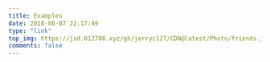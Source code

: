 ```yaml
---
title: Examples
date: 2018-06-07 22:17:49
type: "link"
top_img: https://jsd.012700.xyz/gh/jerryc127/CDN@latest/Photo/friends.jpg
comments: false
---
```



